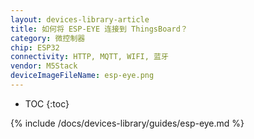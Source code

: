 ```yaml
---
layout: devices-library-article
title: 如何将 ESP-EYE 连接到 ThingsBoard？
category: 微控制器
chip: ESP32
connectivity: HTTP, MQTT, WIFI, 蓝牙
vendor: M5Stack
deviceImageFileName: esp-eye.png
---
```


* TOC
{:toc}

{% include /docs/devices-library/guides/esp-eye.md %}